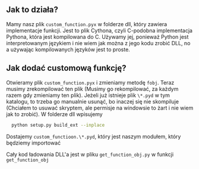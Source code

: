 ## Jak to działa?

Mamy nasz plik `custom_function.pyx` w folderze dll, który zawiera implementacje funkcji. Jest to plik Cythona, czyli C-podobna implementacja Pythona, która jest kompilowana do C.
Używamy jej, ponieważ Python jest interpretowanym językiem i nie wiem jak można z jego kodu zrobić DLL, no a używając kompilowanych języków jest to proste.

## Jak dodać customową funkcję?

Otwieramy plik `custom_function.pyx` i zmieniamy metodę `fobj`. Teraz musimy zrekompilować ten plik (Musimy go rekompilować, za każdym razem gdy zmieniamy ten plik).
Jeżeli już istnieje plik `\*.pyd` w tym katalogu, to trzeba go manualnie usunąć, bo inaczej się nie skompiluje (Chciałem to usuwać skryptem, ale permisje na
windowsie to żart i nie wiem jak to zrobić).
W folderze dll wpisujemy

```bash
  python setup.py build_ext --inplace
```

Dostajemy `custom_functioon.\*.pyd`, który jest naszym modułem, który będziemy importować

Cały kod ładowania DLL'a jest w pliku `get_function_obj.py` w funkcji `get_function_obj`
